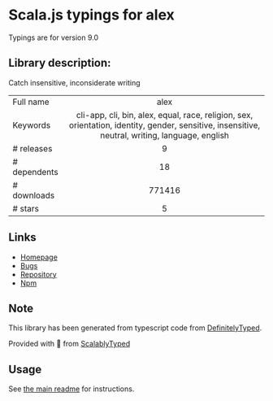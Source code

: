 
# Scala.js typings for alex

Typings are for version 9.0

## Library description:
Catch insensitive, inconsiderate writing

|                    |                 |
| ------------------ | :-------------: |
| Full name          | alex |
| Keywords           | cli-app, cli, bin, alex, equal, race, religion, sex, orientation, identity, gender, sensitive, insensitive, neutral, writing, language, english |
| # releases         | 9 |
| # dependents       | 18 |
| # downloads        | 771416 |
| # stars            | 5 |

## Links
- [Homepage](https://alexjs.com)
- [Bugs](https://github.com/get-alex/alex/issues)
- [Repository](https://github.com/get-alex/alex)
- [Npm](https://www.npmjs.com/package/alex)
    


## Note
This library has been generated from typescript code from [DefinitelyTyped](https://definitelytyped.org).

Provided with :purple_heart: from [ScalablyTyped](https://github.com/oyvindberg/ScalablyTyped)

## Usage
See [the main readme](../../readme.md) for instructions.


